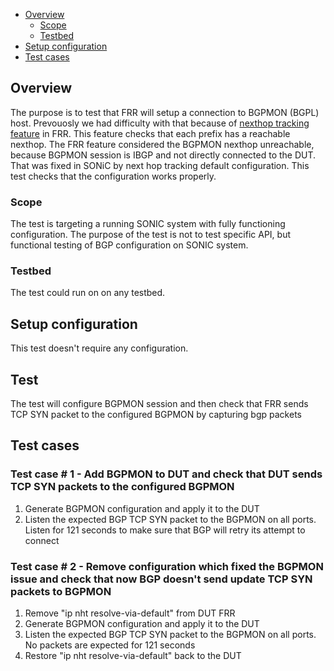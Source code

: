 - [Overview](#overview)
    - [Scope](#scope)
    - [Testbed](#testbed)
- [Setup configuration](#setup-configuration)
- [Test cases](#test-cases)

## Overview
The purpose is to test that FRR will setup a connection to BGPMON (BGPL) host. Prevouosly we had difficulty with that because of [nexthop tracking feature](http://docs.frrouting.org/projects/dev-guide/en/latest/next-hop-tracking.html) in FRR. This feature checks that each prefix has a reachable nexthop. The FRR feature considered the BGPMON nexthop unreachable, because BGPMON session is IBGP and not directly connected to the DUT. That was fixed in SONiC by next hop tracking default configuration. This test checks that the configuration works properly.

### Scope
The test is targeting a running SONIC system with fully functioning configuration. The purpose of the test is not to test specific API, but functional testing of BGP configuration on SONIC system.

### Testbed
The test could run on on any testbed.

## Setup configuration
This test doesn't require any configuration.

## Test
The test will configure BGPMON session and then check that FRR sends TCP SYN packet to the configured BGPMON by capturing bgp packets

## Test cases
### Test case # 1 - Add BGPMON to DUT and check that DUT sends TCP SYN packets to the configured BGPMON
1. Generate BGPMON configuration and apply it to the DUT
2. Listen the expected BGP TCP SYN packet to the BGPMON on all ports. Listen for 121 seconds to make sure that BGP will retry its attempt to connect

### Test case # 2 - Remove configuration which fixed the BGPMON issue and check that now BGP doesn't send update TCP SYN packets to BGPMON
1. Remove "ip nht resolve-via-default" from DUT FRR
2. Generate BGPMON configuration and apply it to the DUT
3. Listen the expected BGP TCP SYN packet to the BGPMON on all ports. No packets are expected for 121 seconds
4. Restore "ip nht resolve-via-default" back to the DUT
